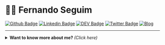 # :man_technologist: Fernando Seguim

[![Github Badge](https://img.shields.io/badge/-Github-000?style=flat-square&logo=Github&logoColor=white&link=https://github.com/fernandoseguim)](https://github.com/fernandoseguim)
[![Linkedin Badge](https://img.shields.io/badge/-LinkedIn-blue?style=flat-square&logo=Linkedin&logoColor=white&link=https://www.linkedin.com/in/fernandoseguim/)](https://www.linkedin.com/in/fernandoseguim/)
[![DEV Badge](https://img.shields.io/badge/-DEV.to-000?style=flat-square&logo=dev.to&logoColor=white&link=https://dev.to/fernandoseguim)](https://dev.to/fernandoseguim)
[![Twitter Badge](https://img.shields.io/badge/-Twitter-1ca0f1?style=flat-square&labelColor=1ca0f1&logo=twitter&logoColor=white&link=https://twitter.com/fernandoseguim)](https://twitter.com/fernandoseguim)
[![Blog](https://img.shields.io/badge/-Medium-12100E?style=flat-square&labelColor=12100E&logo=medium&logoColor=white&link=https://medium.com/seguim)](https://medium.com/seguim)


---

<details>
  <summary> <b> Want to know more about me? </b> <i>(Click here)</i> </summary>
  <br>

  [![Github Status](https://github-readme-stats.vercel.app/api?username=fernandoseguim&show_icons=true&title_color=fff&icon_color=79ff97&text_color=9f9f9f&bg_color=151515)](https://github.com/fernandoseguim/fernandoseguim)

## technologies and skills

![dotnet](https://img.shields.io/badge/-.NET-5C2D91?style=flat-square&labelColor=5C2D91&logo=.net&logoColor=white)
![C#](https://img.shields.io/badge/-C%23-239120?style=flat-square&labelColor=239120&logo=c-sharp&logoColor=white)
![javaScript](https://img.shields.io/badge/-JavaScript-F7B93E?style=flat-square&logo=javascript&logoColor=white)
![nodejs](https://img.shields.io/badge/-Node.js-43853d?style=flat-square&logo=node.js&logoColor=white)
![typeScript](https://img.shields.io/badge/-TypeScript-0077C6?style=flat-square&logo=typescript&logoColor=fff)
![git](https://img.shields.io/badge/-Git-F05032?style=flat-square&logo=git&logoColor=white)
![npm](https://img.shields.io/badge/-NPM-CB3837?style=flat-square&logo=npm&logoColor=white)
![azure devops](https://img.shields.io/badge/Azure%20DevOps-0078D7?style=flat-square&logo=azuredevops&logoColor=white)
![docker](https://img.shields.io/badge/-Docker-46a2f1?style=flat-square&logo=docker&logoColor=white)
![amazon AWS](https://img.shields.io/badge/Amazon%20Web%20Services-232F3E?style=flat-square&logo=amazon-aws)  

---
  
<!--
**fernandoseguim/fernandoseguim** is a ✨ _special_ ✨ repository because its `README.md` (this file) appears on your GitHub profile.

Here are some ideas to get you started:

- 🔭 I’m currently working on ... dsds
- 🌱 I’m currently learning ...
- 👯 I’m looking to collaborate on ...
- 🤔 I’m looking for help with ...
- 💬 Ask me about ...
- 📫 How to reach me: ...
- 😄 Pronouns: ...
- ⚡ Fun fact: ...
-->
